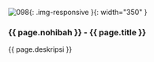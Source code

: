 ---
---

![098](/static/img/hibahcms/098.png){: .img-responsive }{: width="350" }

### {{ page.nohibah }} - {{ page.title }}

{{ page.deskripsi }}
